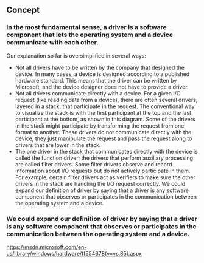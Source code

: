 ## Concept
### In the most fundamental sense, a driver is a software component that lets the operating system and a device communicate with each other.
Our explanation so far is oversimplified in several ways:
- Not all drivers have to be written by the company that designed the device. In many cases, a device is designed according to a published hardware standard. This means that the driver can be written by Microsoft, and the device designer does not have to provide a driver.
- Not all drivers communicate directly with a device. For a given I/O request (like reading data from a device), there are often several drivers, layered in a stack, that participate in the request. The conventional way to visualize the stack is with the first participant at the top and the last participant at the bottom, as shown in this diagram. Some of the drivers in the stack might participate by transforming the request from one format to another. These drivers do not communicate directly with the device; they just manipulate the request and pass the request along to drivers that are lower in the stack.
- The one driver in the stack that communicates directly with the device is called the function driver; the drivers that perform auxiliary processing are called filter drivers.
Some filter drivers observe and record information about I/O requests but do not actively participate in them. For example, certain filter drivers act as verifiers to make sure the other drivers in the stack are handling the I/O request correctly.
We could expand our definition of driver by saying that a driver is any software component that observes or participates in the communication between the operating system and a device.
### We could expand our definition of driver by saying that a driver is any software component that observes or participates in the communication between the operating system and a device.
https://msdn.microsoft.com/en-us/library/windows/hardware/ff554678(v=vs.85).aspx
